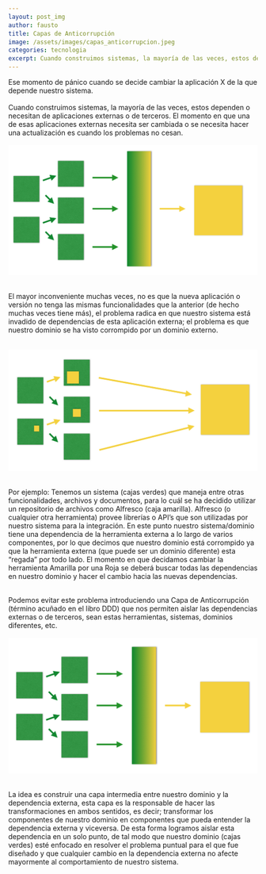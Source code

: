 ```yaml
---
layout: post_img
author: fausto
title: Capas de Anticorrupción
image: /assets/images/capas_anticorrupcion.jpeg
categories: tecnologia
excerpt: Cuando construimos sistemas, la mayoría de las veces, estos dependen o necesitan de aplicaciones externas o de terceros. El momento en que una de esas aplicaciones externas necesita ser cambiada o se necesita hacer una actualización es cuando los problemas no cesan.
---
```

Ese momento de pánico cuando se decide cambiar la aplicación X de la que depende nuestro sistema.
<br/><br/>
Cuando construimos sistemas, la mayoría de las veces, estos dependen o necesitan de aplicaciones externas o de terceros. El momento en que una de esas aplicaciones externas necesita ser cambiada o se necesita hacer una actualización es cuando los problemas no cesan.<br/><br/>
![Figure 1!](/assets/images/figure1_capas.jpg)<br/><br/>


El mayor inconveniente muchas veces, no es que la nueva aplicación o versión no tenga las mismas funcionalidades que la anterior (de hecho muchas veces tiene más), el problema radica en que nuestro sistema está invadido de dependencias de esta aplicación externa; el problema es que nuestro dominio se ha visto corrompido por un dominio externo.<br/><br/>

![Figure 2!](/assets/images/figure2_capas.jpg)<br/><br/>

Por ejemplo: Tenemos un sistema (cajas verdes) que maneja entre otras funcionalidades,  archivos y documentos, para lo cuál se ha decidido utilizar un repositorio de archivos como Alfresco (caja amarilla). Alfresco (o cualquier otra herramienta) provee librerías o API’s que son utilizadas por nuestro sistema para la integración. En este punto nuestro sistema/dominio tiene una dependencia de la herramienta externa a lo largo de varios componentes, por lo que decimos que nuestro dominio está corrompido ya que la herramienta externa (que puede ser un dominio diferente) esta “regada” por todo lado. El momento en que decidamos cambiar la herramienta Amarilla por una Roja se deberá buscar todas las dependencias en nuestro dominio y hacer el cambio hacia las nuevas dependencias.<br/><br/>

Podemos evitar este problema introduciendo una Capa de Anticorrupción (término acuñado en el libro DDD) que nos permiten aislar las dependencias externas o de terceros, sean estas herramientas, sistemas, dominios diferentes, etc.<br/><br/>
![Figure 3!](/assets/images/figure3_capas.jpg)<br/><br/>

La idea es construir una capa intermedia entre nuestro dominio y la dependencia externa, esta capa es la responsable de hacer las transformaciones en ambos sentidos, es decir; transformar los componentes de nuestro dominio en componentes que pueda entender la dependencia externa y viceversa. De esta forma logramos aislar esta dependencia en un solo punto, de tal modo que nuestro dominio (cajas verdes) esté enfocado en resolver el problema puntual para el que fue diseñado y que cualquier cambio en la dependencia externa no afecte mayormente al comportamiento de nuestro sistema.<br/><br/>
